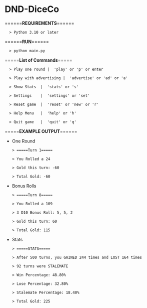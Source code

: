 # DND-DiceCo

======**REQUIREMENTS**======

      > Python 3.10 or later 
  


======**RUN**======

      > python main.py
  
  

=====**List of Commands**=====

      > Play one round |  'play' or 'p' or enter

      > Play with advertising |  'advertise' or 'ad' or 'a'

      > Show Stats  |  'stats' or 's'

      > Settings    |  'settings' or 'set'

      > Reset game  |  'reset' or 'new' or 'r'

      > Help Menu   |  'help' or 'h'

      > Quit game   |  'quit' or 'q'
  
  
  
  
=====**EXAMPLE OUTPUT**======

  - One Round

        > =====Turn 1=====

        > You Rolled a 24

        > Gold this turn: -60

        > Total Gold: -60


  - Bonus Rolls

        > =====Turn 8=====
        
        > You Rolled a 109
        
        > 3 D10 Bonus Roll: 5, 5, 2
        
        > Gold this turn: 60
        
        > Total Gold: 115
        
  
  - Stats
  
        > =====STATS=====
        
        > After 500 turns, you GAINED 244 times and LOST 164 times
        
        > 92 turns were STALEMATE
        
        > Win Percentage: 48.80%
        
        > Lose Percentage: 32.80%
        
        > Stalemate Percentage: 18.40%
        
        > Total Gold: 225
        
        

  
        

  
  
  
  


